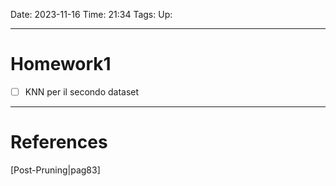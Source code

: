 Date: 2023-11-16
Time: 21:34
Tags:
Up: 

---
# Homework1 

- [ ] KNN per il secondo dataset


---
# References

[Post-Pruning|pag83]
